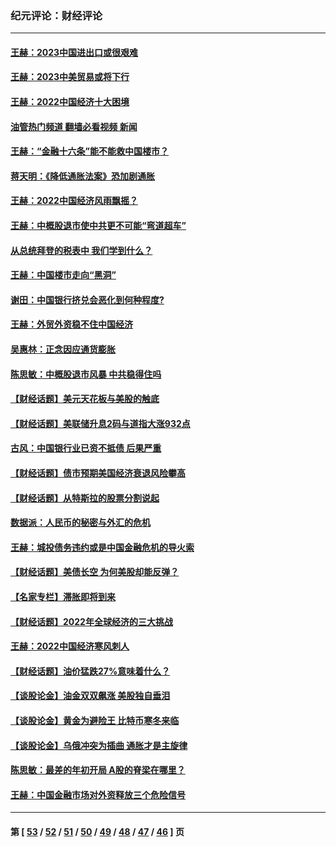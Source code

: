 ### 纪元评论：财经评论
---
#### [王赫：2023中国进出口或很艰难](../../pages/nsc1026/n13911515.md?01290330) 
#### [王赫：2023中美贸易或将下行](../../pages/nsc1026/n13899005.md?01290330) 
#### [王赫：2022中国经济十大困境](../../pages/nsc1026/n13883766.md?01290330) 
#### [油管热门频道 翻墙必看视频 新闻](ok?01290330)
#### [王赫：“金融十六条”能不能救中国楼市？](../../pages/nsc1026/n13868431.md?01290330) 
#### [蒋天明：《降低通胀法案》恐加剧通胀](../../pages/nsc1026/n13806996.md?01290330) 
#### [王赫：2022中国经济风雨飘摇？](../../pages/nsc1026/n13803207.md?01290330) 
#### [王赫：中概股退市使中共更不可能“弯道超车”](../../pages/nsc1026/n13802858.md?01290330) 
#### [从总统拜登的税表中 我们学到什么？](../../pages/nsc1026/n13773081.md?01290330) 
#### [王赫：中国楼市走向“黑洞”](../../pages/nsc1026/n13770647.md?01290330) 
#### [谢田：中国银行挤兑会恶化到何种程度?](../../pages/nsc1026/n13766965.md?01290330) 
#### [王赫：外贸外资稳不住中国经济](../../pages/nsc1026/n13753933.md?01290330) 
#### [吴惠林：正念因应通货膨胀](../../pages/nsc1026/n13750350.md?01290330) 
#### [陈思敏：中概股退市风暴 中共稳得住吗](../../pages/nsc1026/n13738978.md?01290330) 
#### [【财经话题】美元天花板与美股的触底](../../pages/nsc1026/n13736495.md?01290330) 
#### [【财经话题】美联储升息2码与道指大涨932点](../../pages/nsc1026/n13727377.md?01290330) 
#### [古风：中国银行业已资不抵债 后果严重](../../pages/nsc1026/n13726111.md?01290330) 
#### [【财经话题】债市预期美国经济衰退风险攀高](../../pages/nsc1026/n13698043.md?01290330) 
#### [【财经话题】从特斯拉的股票分割说起](../../pages/nsc1026/n13679733.md?01290330) 
#### [数据派：人民币的秘密与外汇的危机](../../pages/nsc1026/n13667092.md?01290330) 
#### [王赫：城投债务违约或是中国金融危机的导火索](../../pages/nsc1026/n13665322.md?01290330) 
#### [【财经话题】美债长空 为何美股却能反弹？](../../pages/nsc1026/n13665895.md?01290330) 
#### [【名家专栏】滞胀即将到来](../../pages/nsc1026/n13658171.md?01290330) 
#### [【财经话题】2022年全球经济的三大挑战](../../pages/nsc1026/n13654423.md?01290330) 
#### [王赫：2022中国经济寒风刺人](../../pages/nsc1026/n13651403.md?01290330) 
#### [【财经话题】油价猛跌27%意味着什么？](../../pages/nsc1026/n13648767.md?01290330) 
#### [【谈股论金】油金双双飙涨 美股独自垂泪](../../pages/nsc1026/n13631742.md?01290330) 
#### [【谈股论金】黄金为避险王 比特币寒冬来临](../../pages/nsc1026/n13600406.md?01290330) 
#### [【谈股论金】乌俄冲突为插曲 通胀才是主旋律](../../pages/nsc1026/n13576797.md?01290330) 
#### [陈思敏：最差的年初开局 A股的脊梁在哪里？](../../pages/nsc1026/n13558359.md?01290330) 
#### [王赫：中国金融市场对外资释放三个危险信号](../../pages/nsc1026/n13546389.md?01290330) 

---
#### 第 [ [53](./53.md?01290330) / [52](./52.md?01290330) / [51](./51.md?01290330) / [50](./50.md?01290330) / [49](./49.md?01290330) / [48](./48.md?01290330) / [47](./47.md?01290330) / [46](./46.md?01290330) ] 页
